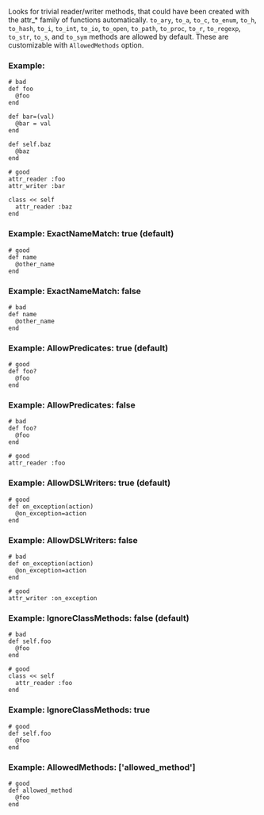 Looks for trivial reader/writer methods, that could
have been created with the attr_* family of functions automatically.
`to_ary`, `to_a`, `to_c`, `to_enum`, `to_h`, `to_hash`, `to_i`, `to_int`, `to_io`,
`to_open`, `to_path`, `to_proc`, `to_r`, `to_regexp`, `to_str`, `to_s`, and `to_sym` methods
are allowed by default. These are customizable with `AllowedMethods` option.

### Example:
    # bad
    def foo
      @foo
    end

    def bar=(val)
      @bar = val
    end

    def self.baz
      @baz
    end

    # good
    attr_reader :foo
    attr_writer :bar

    class << self
      attr_reader :baz
    end

### Example: ExactNameMatch: true (default)
    # good
    def name
      @other_name
    end

### Example: ExactNameMatch: false
    # bad
    def name
      @other_name
    end

### Example: AllowPredicates: true (default)
    # good
    def foo?
      @foo
    end

### Example: AllowPredicates: false
    # bad
    def foo?
      @foo
    end

    # good
    attr_reader :foo

### Example: AllowDSLWriters: true (default)
    # good
    def on_exception(action)
      @on_exception=action
    end

### Example: AllowDSLWriters: false
    # bad
    def on_exception(action)
      @on_exception=action
    end

    # good
    attr_writer :on_exception

### Example: IgnoreClassMethods: false (default)
    # bad
    def self.foo
      @foo
    end

    # good
    class << self
      attr_reader :foo
    end

### Example: IgnoreClassMethods: true
    # good
    def self.foo
      @foo
    end

### Example: AllowedMethods: ['allowed_method']
    # good
    def allowed_method
      @foo
    end